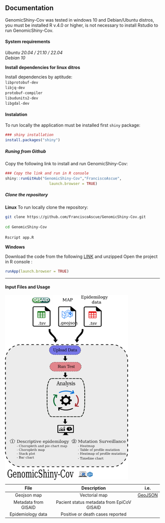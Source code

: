 ## Documentation

GenomicShiny-Cov was tested in windows 10 and Debian/Ubuntu distros, you must be installed R v.4.0 or higher, is not necessary to install Rstudio to run GenomicShiny-Cov. 

#### System requirements 

*Ubuntu 20.04 / 21.10 / 22.04*  
*Debian 10*  

**Install dependencies for linux ditros**

Install dependencies by aptitude:  
`libprotobuf-dev`  
`libjq-dev`  
`protobuf-compiler`  
`libudunits2-dev`  
`libgdal-dev`  


#### Instalation 

To run locally the application must be installed first `shiny` package:
```r 
### shiny installation 
install.packages("shiny")
```

##### Runing from Github
Copy the following link to install and run GenomicShiny-Cov:

```r 
### Copy the link and run in R console  
shiny::runGitHub("GenomicShiny-Cov","FranciscoAscue", 
                    launch.browser = TRUE)
```

##### Clone the repository 

**Linux**
To run locally clone the repository:

```bash
git clone https://github.com/FranciscoAscue/GenomicShiny-Cov.git

cd GenomicShiny-Cov

Rscript app.R
```

**Windows** 

Download the code from the following [LINK](https://github.com/FranciscoAscue/GenomicShiny-Cov/archive/refs/heads/master.zip) and unzipped Open the project in R console : 

```r
runApp(launch.browser = TRUE) 
```
________________________________________________________________________________________________________
#### Input Files and Usage

<img align="center" width="400" src="img/wf.png">

| File  |  Description  |  i.e. |
|:----------:|:-------------:|:-----------:|
|Geojson map | Vectorial map | [GeoJSON](https://github.com/FranciscoAscue/geojson-examples/blob/master/peru_departamental.geojson) |
|Metadata from GISAID | Pacient status metadata from EpiCoV GISAID |  |
|Epidemiology data| Positive or death cases reported | |

